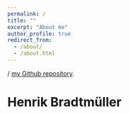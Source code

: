 ```yaml
---
permalink: /
title: ""
excerpt: "About me"
author_profile: true
redirect_from: 
  - /about/
  - /about.html
---
```

/
 [my Github repository](https://github.com/hbrmn).

Henrik Bradtmüller
======
[comment]: # ( When looking at most modern human--tech interfaces, like smartphones, TV- and computer-screens, or even in surgical robotics, we are looking at glass literally 100% of the time without perceiving it. Especially for smartphones, the role of glass is vital in the user experience as we feel it with every of our interactions. In contrast to the subtleness of its presence the creation of suitable glasses for electronic devices requires careful control of all glass substituents and the manufacturing conditions. Scientific research has shown over decades that it is possible to tune the physical, chemical and mechanical properties of glasses in a very detailed manner and that even subtle compositional changes may lead to drastic differences in glasses. Therefore, the study of glasses requires great care and detail in experimental preparations, theoretical aspects, data handling and interpretation.)

[comment]: # (During my years in glass reseach, it was therefore that I have developed a very analytical eye inspired by the scientific process that sparked my interest for data science. After researching and understanding individual glass-systems, data science is the next logical step to study many related glass-systems bringing about insights onto the meta level.)







